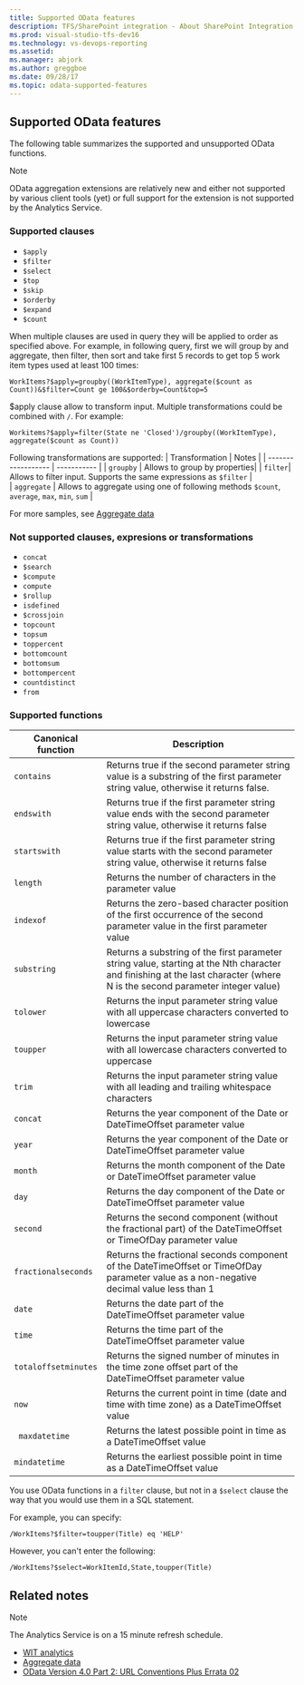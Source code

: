 ```yaml
--- 
title: Supported OData features  
description: TFS/SharePoint integration - About SharePoint Integration 
ms.prod: visual-studio-tfs-dev16 
ms.technology: vs-devops-reporting 
ms.assetid:  
ms.manager: abjork 
ms.author: greggboe 
ms.date: 09/28/17 
ms.topic: odata-supported-features 
--- 
```



## Supported OData features  

The following table summarizes the supported and unsupported OData functions.  

> [!NOTE]  
> OData aggregation extensions are relatively new and either not supported by various client tools (yet) or full support for the extension is not supported by the Analytics Service.  

### Supported clauses

- ```$apply``` 
- ```$filter```
- ```$select``` 
- ```$top```  
- ```$skip```  
- ```$orderby```  
- ```$expand```  
- ```$count``` 

When multiple clauses are used in query they will be applied to order as specified above. For example, in following query, first we will group by and aggregate, then filter, then sort and take first 5 records to get top 5 work item types used at least 100 times:
``` 
WorkItems?$apply=groupby((WorkItemType), aggregate($count as Count))&$filter=Count ge 100&$orderby=Count&top=5
```

$apply clause allow to transform input. Multiple transformations could be combined with ```/```. For example:
``` 
Workitems?$apply=filter(State ne 'Closed')/groupby((WorkItemType), aggregate($count as Count))  
``` 

Following transformations are supported:
| Transformation | Notes |
| ------------------ | ----------- |
| ```groupby```  | Allows to group by properties|
| ```filter```| Allows to filter input. Supports the same expressions as ```$filter``` |  
| ```aggregate```  | Allows to aggregate using one of following methods   ```$count```, ```average```, ```max```,  ```min```, ```sum```  |

For more samples, see [Aggregate data](aggregated-data-analytics.md)


### Not supported clauses, expresions or transformations

- ```concat```  
- ```$search```  
- ```$compute```  
- ```compute```  
- ```$rollup```  
- ```isdefined```  
- ```$crossjoin```  
- ```topcount```  
- ```topsum```  
- ```toppercent```  
- ```bottomcount```  
- ```bottomsum```  
- ```bottompercent```  
- ```countdistinct```  
- ```from``` 
  
### Supported functions
| Canonical function | Description |
| ------------------ | ----------- |  
| ```contains``` |  Returns true if the second parameter string value is a substring of the first parameter string value, otherwise it returns false.  |  
| ```endswith``` | Returns true if the first parameter string value ends with the second parameter string value, otherwise it returns false |  
| ```startswith``` |  Returns true if the first parameter string value starts with the second parameter string value, otherwise it returns false |  
| ```length``` | Returns the number of characters in the parameter value |  
| ```indexof``` | Returns the zero-based character position of the first occurrence of the second parameter value in the first parameter value |  
| ```substring``` | Returns a substring of the first parameter string value, starting at the Nth character and finishing at the last character (where N is the second parameter integer value) |  
| ```tolower``` |  Returns the input parameter string value with all uppercase characters converted to lowercase  |  
| ```toupper``` |  Returns  the input parameter string value with all lowercase characters converted to uppercase |  
| ```trim``` |  Returns the input parameter string value with all leading and trailing whitespace characters |  
| ```concat``` | Returns the year component of the Date or DateTimeOffset parameter value |  
| ```year``` |  Returns the year component of the Date or DateTimeOffset parameter value |  
| ```month``` | Returns the month component of the Date or DateTimeOffset parameter value |  
| ```day``` |  Returns the day component of the Date or DateTimeOffset parameter value |  
| ```second``` | Returns the second component (without the fractional part) of the DateTimeOffset or TimeOfDay parameter value |  
| ```fractionalseconds``` |  Returns the fractional seconds component of the DateTimeOffset or TimeOfDay parameter value as a non-negative decimal value less than 1 |  
| ```date``` | Returns the date part of the DateTimeOffset parameter value |  
| ```time``` |  Returns the time part of the DateTimeOffset parameter value |  
| ```totaloffsetminutes``` | Returns  the signed number of minutes in the time zone offset part of the DateTimeOffset parameter value |  
| ```now``` |  Returns the current point in time (date and time with time zone) as a DateTimeOffset value |  
| ``` maxdatetime``` | Returns  the latest possible point in time as a DateTimeOffset value |  
| ```mindatetime``` |  Returns the earliest possible point in time as a DateTimeOffset value |  




You use OData functions in a ```filter``` clause, but not in a ```$select``` clause the way that you would use them in a SQL statement.  

For example, you can specify:  

```
/WorkItems?$filter=toupper(Title) eq 'HELP' 
```
However, you can't enter the following: 
```
/WorkItems?$select=WorkItemId,State,toupper(Title)
```  

## Related notes  
>[!NOTE]  
>The Analytics Service is on a 15 minute refresh schedule.  

- [WIT analytics](wit-analytics.md)  
- [Aggregate data](aggregated-data-analytics.md)  
- [OData Version 4.0 Part 2: URL Conventions Plus Errata 02](http://docs.oasis-open.org/odata/odata/v4.0/errata02/os/complete/part2-url-conventions/odata-v4.0-errata02-os-part2-url-conventions-complete.html)  